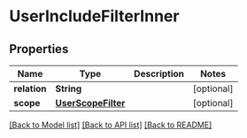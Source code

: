 # UserIncludeFilterInner

## Properties
Name | Type | Description | Notes
------------ | ------------- | ------------- | -------------
**relation** | **String** |  | [optional] 
**scope** | [**UserScopeFilter**](UserScopeFilter.md) |  | [optional] 

[[Back to Model list]](../README.md#documentation-for-models) [[Back to API list]](../README.md#documentation-for-api-endpoints) [[Back to README]](../README.md)


